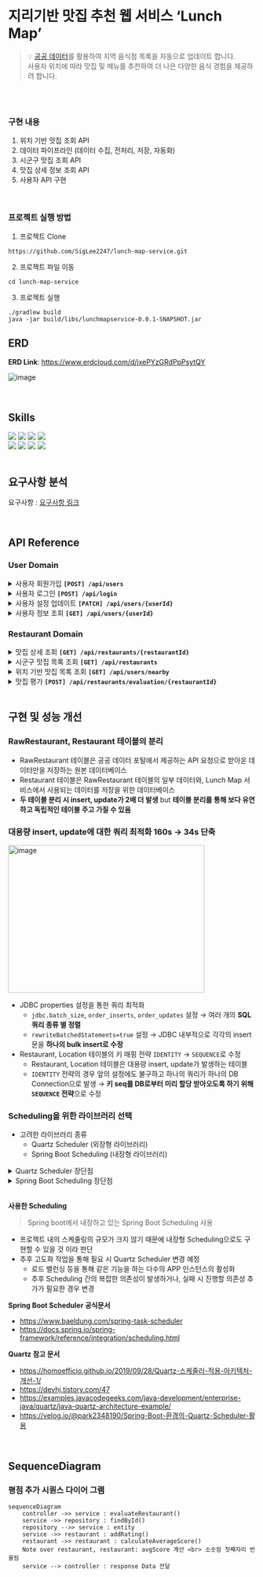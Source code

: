 # 지리기반 맛집 추천 웹 서비스 ‘Lunch Map’

>💡 [공공 데이터](https://www.data.go.kr/tcs/dss/selectDataSetList.do?dType=API&keyword=%EA%B2%BD%EA%B8%B0%EB%8F%84+%EC%9D%BC%EB%B0%98%EC%9D%8C%EC%8B%9D%EC%A0%90&operator=AND&detailKeyword=&publicDataPk=&recmSe=&detailText=&relatedKeyword=&commaNotInData=&commaAndData=&commaOrData=&must_not=&tabId=&dataSetCoreTf=&coreDataNm=&sort=_score&relRadio=&orgFullName=&orgFilter=&org=&orgSearch=&currentPage=1&perPage=10&brm=&instt=&svcType=&kwrdArray=&extsn=&coreDataNmArray=&pblonsipScopeCode=)를 활용하여 지역 음식점 목록을 자동으로 업데이트 합니다.
><br/>사용자 위치에 따라 맛집 및 메뉴를 추천하여 더 나은 다양한 음식 경험을 제공하려 합니다.

<br/>
<br/>

### 구현 내용
1. 위치 기반 맛집 조회 API
2. 데이터 파이프라인 (데이터 수집, 전처리, 저장, 자동화)
3. 시군구 맛집 조회 API
4. 맛집 상세 정보 조회 API
5. 사용자 API 구현

<br/>

### 프로젝트 실행 방법

1. 프로젝트 Clone

```shell
https://github.com/SigLee2247/lunch-map-service.git
```

2. 프로젝트 파일 이동

```shell
cd lunch-map-service
```

3. 프로젝트 실행

```shell
./gradlew build
java -jar build/libs/lunchmapservice-0.0.1-SNAPSHOT.jar
```




## ERD

**ERD Link**:  https://www.erdcloud.com/d/jxePYzGRdPpPsytQY

![image](https://github.com/wanted-pre-onboarding-7th-backend-T/lunch-map-service/assets/65665065/16969622-6172-4d68-a554-ce92b94e96f2)

<br/>

## Skills

<div>
  <img src="https://img.shields.io/badge/Springboot.3.1.5-80EA62?style=flat-square&logo=Springboot&logoColor=black"/>
  <img src="https://img.shields.io/badge/Spring DATA JPA-80EA62?style=flat-square&logo=Spring&logoColor=black"/>
  <img src="https://img.shields.io/badge/SpringSecurity6.1.5-80EA62?style=flat-square&logo=Spring&logoColor=black"/>
  <img src="https://img.shields.io/badge/JWT-000000?style=flat-square&logo=JWT&logoColor=white"/>
</div>
<div>
  <img src="https://img.shields.io/badge/REDIS-dc382c?style=flat-square&logo=REDIS&logoColor=white"/>
  <img src="https://img.shields.io/badge/MySQL-764ABC?style=flat-square&logo=MySQL&logoColor=white">
  <img src="https://img.shields.io/badge/QueryDSL-764ABC?style=flat-square&logo=QueryDSL&logoColor=white">
  <img src="https://img.shields.io/badge/junit5-25A162?style=flat-square&logo=junit5&logoColor=white"/>
</div>

<br/>

## 요구사항 분석

요구사항 : [요구사항 링크](https://www.notion.so/a9a2ec57b65545e4be7da370c4649007?pvs=21)


<br/>

## API Reference

### User Domain

<details>
  <summary>사용자 회원가입 <b><code>[POST] /api/users</code></b></summary><br/>

- `계정명`, `패스워드` 입력하여 회원가입

  <br/>

**Request**

| 전달 방식 | Name | Type | Description |
  | --- | --- | --- | --- |
| Body | username | String | 사용자 계정명 |
| Body | password | String | 사용자 비밀번호 |

  ```json
  {
    "username": "test",
    "password": "abcd1234"
  }
  ```

  <br/>

**Response**

| StatusCode | Message | Description |
  | --- | --- | --- |
| 201 |  | 사용자 등록 성공 |
| 400 | 필수값이 입력되지 않았습니다. | 사용자 등록 시 필수값 누락 |
| 409 | 이미 사용 중인 E-mail 입니다. | 사용자 등록 시 중복 E-mail |

  ```json
  {
    "data": {
      "userId": 1
    },
    "message": "OK",
    "code": 201,
    "timeStamp": "2023-11-02 13:15:11"
  }
  ```
</details>

<details>
  <summary>사용자 로그인 <b><code>[POST] /api/login</code></b></summary><br/>

- `계정명`, `패스워드` 이용한 로그인 `JWT 토큰 활용`

  <br/>

**Request**

| 전달 방식 | Name | Type | Description |
  | --- | --- | --- | --- |
| Body | username | String | 사용자 계정명 |
| Body | password | String | 사용자 비밀번호 |

  ```json
  {
    "username": "test",
    "password": "abcd1234"
  }
  ```

  <br/>

**Response**

| StatusCode | Message | Description |
  | --- | --- | --- |
| 200 |  | 로그인 성공 |
| 401 | Unauthorized | 로그인 시 문제가 발생함 |

</details>

<details>
  <summary>사용자 설정 업데이트 <b><code>[PATCH] /api/users/{userId}</code></b></summary><br/>

- 사용자의 위치인 `위도`, `경도`와 `점심 추천 기능 사용 여부`를 업데이트
- 변경을 원하지 않는 파라미터는 생략 후 전달

  <br/>

**Request**

|    전달 방식    |       Name       |                  Type                  |             Description |
|:-----------:|:----------------:|:--------------------------------------:|------------------------:|
|    Body     |       lat        |                 Double                 |                  사용자 위도 |
|    Body     |       lon        |                 Double                 |                  사용자 경도 |
|    Body     |  serviceAccess   | Enum <br/>(`LUNCH`, `DINNER`, `NONE`)  |            사용자 점심 추천 여부 |
|    Body     |     username     |                 String                 |                  사용자 이름 |



  ```json
  {
    "latitude": "test",
    "longitude": "abcd1234",
    "serviceAccess": "LUNCH",
    "username": "siglee"
  }
  ```

  <br/>

**Response**

| StatusCode | Message | Description |
  | --- | --- | --- |
| 200 |  | 사용자 정보 업데이트 성공 |
| 401 | Unauthorized | 로그인 시 문제가 발생함 |

</details>

<details>
  <summary>사용자 정보 조회 <b><code>[GET] /api/users/{userId}</code></b></summary><br/>

- `패스워드`를 제외한 모든 사용자 정보 반환

  <br/>

**Request**

| 전달 방식 | Name | Type | Description |
  | --- | --- | --- | --- |
| Path Variable | usersId | Long | 사용자 식별자 |

  <br/>

**Response**

| StatusCode | Message | Description |
  | --- | --- | --- |
| 201 |  | 사용자 정보 조회 성공 |
| 401 | Unauthorized | 로그인 시 문제가 발생함 |

  ```json
  {
    "data": {
      "id": 1,
      "userName": "testName",
      "latitude": 132.123456,
      "longitude": 32.58694,
      "serviceAccess": "LUNCH"
    },
    "message": "OK",
    "code": 200,
    "timeStamp": "2023-11-02 13:15:11"
  }
  ```
</details>

### Restaurant Domain

<details>
  <summary>맛집 상세 조회 <b><code>[GET] /api/restaurants/{restaurantId}</code></b></summary><br/>

- `맛집 모든 필드`와 `평가` 상세 리스트 포함하여 조회
- `평가` 상세 리스트는 최신순으로 조회

  <br/>

**Request**

| 전달 방식 | Name | Type | Description |
  | --- | --- | --- | --- |
| Path Variable | restaurantId | Long | 맛집 식별자 |

  <br/>

**Response**

| StatusCode | Message | Description |
  | --- | --- | --- |
| 200 |  | 맛집 상세 조회 성공 |
| 404 | 맛집 정보가 존재하지 않습니다. | 맛집 데이터 없음 |
| 401 | Unauthorized | 로그인 시 문제가 발생함 |

  ```json
  {
    "data": {
      "restaurantId": 1,
      "restaurantName": "아도니스",
      "lotNumberAddress": "경기도 가평군 상면 행현리 602-3번지",
      "roadNameAddress": "경기도 가평군 상면 수목원로 314-2",
      "zipCode": "12448",
      "longitude": 37.7516678333,
      "latitude": 127.3588076752,
      "location": {
        "cityName": "경기도",
        "countryName": "가평군",
        "longitude": 37.7516678333,
        "latitude": 127.3588076752
      },
      "averageScore": 0.0,
      "ratingList": [
        {
          "content": "리뷰 본문",
          "username": "작성자 이름",
          "score": 0
        }
      ]
    },
    "message": "OK",
    "code": 200,
    "timeStamp": "2023-11-02 13:15:11"
  }
  ```
</details>

<details>
  <summary>시군구 맛집 목록 조회 <b><code>[GET] /api/restaurants</code></b></summary><br/>

- 해당 `도시`, `시군구` 내의 맛집 목록 조회

  <br/>

**Request**

| 전달 방식 | Name | Type | Description | 필수값 |
  | --- | --- | --- | --- | --- |
| Parameter | cityName | String | 도시(도, 시(광역시)) | False |
| Parameter | countryName | String | 시, 군, 구 | False |


  <br/>

**Response**

| StatusCode | Message | Description |
  | --- | --- | --- |
| 200 |  | 시군구 맛집 목록 조회 성공 |
| 401 | Unauthorized | 로그인 시 문제가 발생함 |

  ```json
  {
    "data": {
      "content": [
        {
          "restaurantId": 1, 
          "restaurantName": "아도니스",
          "lotNumberAddress": "경기도 가평군 상면 행현리 602-3번지", 
          "roadNameAddress": "경기도 가평군 상면 수목원로 314-2",
          "longitude": 37.7516678333, 
          "latitude": 127.3588076752,
          "location": {
            "cityName": "경기도",
            "countryName": "가평군",
            "longitude": 37.7516678333,
            "latitude": 127.3588076752
          },				
          "averageScore": 0.0
        }
      ],
      "pageable": {
        "offset": 0,
        "size": 30,
        "totalElements": 30,
        "last": true,
        "numberOfElements": 100,
        "first": true,
        "totalPages": 10
      }
    },
    "message": "OK",
    "code": 200,
    "timeStamp": "2023-11-02 13:15:11"
  }
  ```
</details>

<details>
  <summary>위치 기반 맛집 목록 조회 <b><code>[GET] /api/users/nearby</code></b></summary><br/>

- 해당 `위도`, `경도` 위치를 기반으로 `반경` km 내의 맛집 목록 조회
- 요청 좌표와 식당 사이의 거리인 `거리순` 과 `평점순` 조회 가능

  <br/>

**Request**

| 전달 방식 | Name | Type | Description | 필수값 |
  | --- | --- | --- | --- | --- |
| Parameter | currentLongitude | String | 추천 받을 위치 경도 | True |
| Parameter | currentLatitude | String | 추천 받을 위치 위도 | True |
| Parameter | range | Double | 추천 맛집 반경 | True |
| Parameter | sorting | String | 정렬 기준 | False (거리순) |

  <br/>

**Response**

| StatusCode | Message | Description |
  | --- | --- | --- |
| 200 |  | 위치 기반 맛집 목록 조회 성공 |
| 400 | 필수값이 입력되지 않았습니다. | 맛집 조회 시 필수값 누락 |
| 401 | Unauthorized | 로그인 시 문제가 발생함 |

  ```json
  {
    "data": [
      {
        "id": 1,
        "locationId": 1,
        "name": "아도니스",
        "lotNumberAddress": "경기도 가평군 상면 행현리 602-3번지", 
        "roadNameAddress": "경기도 가평군 상면 수목원로 314-2",
        "zipCode": 1234,
        "longitude": 37.7516678333,
        "latitude": 127.3588076752,
        "averageScore": 0.0
      }
    ],
    "message": "OK",
    "code": 200,
    "timeStamp": "2023-11-02 13:15:11"
  }
  ```
</details>

<details>
    <summary>맛집 평가 <b><code>[POST] /api/restaurants/evaluation/{restaurantId}</code></b></summary>

- 사용자가 작성하는 음식점 리뷰
- 평점은 0 ~ 10까지의 자연수만 줄 수 있으며 입력 필수
- 간단한 리뷰는 필수가 아니다.

**Request**

| 전달 방식         | Name         | Type    | Description      | 필수값  |
  |---------------|--------------|---------|------------------|------|
| Boody         | score        | Integer | 평점               | True |
| Parameter     | content      | String  | 리뷰 댓글            | False |
| Path Variable | restaurantId | Long    | 맛집 식별자           | True |
| Login         | 로그인 여부       | Long    | 로그인 시 사용자 식별자 조회 | True |

**Response**

| StatusCode | Message | Description |
| --- | --- |  |
| 200 |  | 리뷰 등록 성공 |
| 400 | 필수값이 입력되지 않았습니다. | 평점 작성 누락 |
| 401 | Unauthorized | 로그인 시 문제가 발생함 |

  ```json
  {
    "data": [
      {
        "restaurantId": 1
      }
    ],
    "message": "OK",
    "code": 200,
    "timeStamp": "2023-11-02 13:15:11"
  }
  ```

</details>

<br/>

## 구현 및 성능 개선

### RawRestaurant, Restaurant 테이블의 분리

- RawRestaurant 테이블은 공공 데이터 포털에서 제공하는 API 요청으로 받아온 데이터만을 저장하는 원본 데이터베이스
- Restaurant 테이블은 RawRestaurant 테이블의 일부 데이터와, Lunch Map 서비스에서 사용되는 데이터를 저장을 위한 데이터베이스
- **두 테이블 분리 시 insert, update가 2배 더 발생** but **테이블 분리를 통해 보다 유연하고 독립적인 테이블 주고 가질 수 있음**

### 대용량 insert, update에 대한 쿼리 최적화 **160s -> 34s 단축**
<img src="https://github.com/SigLee2247/lunch-map-service/assets/116015708/a1cca23e-3e5f-41a9-9500-9e6a270a52db" alt="image" width="400" height="300">


- JDBC properties 설정을 통한 쿼리 최적화
  - `jdbc.batch_size`, `order_inserts`, `order_updates` 설정 → 여러 개의 **SQL 쿼리 종류 별 정렬**
  - `rewriteBatchedStatements=true` 설정 → JDBC 내부적으로 각각의 insert문을 **하나의 bulk insert로 수정**
- Restaurant, Location 테이블의 키 매핑 전략 `IDENTITY` → `SEQUENCE`로 수정
    - Restaurant, Location 테이블은 대용량 insert, update가 발생하는 테이블
    - `IDENTITY` 전략의 경우 앞의 설정에도 불구하고 하나의 쿼리가 하나의 DB Connection으로 발생 → **키 seq를 DB로부터 미리 할당 받아오도록 하기 위해 `SEQUENCE` 전략**으로 수정

### Scheduling을 위한 라이브러리 선택

- 고려한 라이브러리 종류
    - Quartz Scheduler (외장형 라이브러리)
    - Spring Boot Scheduling (내장형 라이브러리)

<details>
  <summary>Quartz Scheduler 장단점</summary><br/>

**장점**

1. 기본 제공되는 Spring Boot Scheduling 대비  **세부적인 설정 가능**
- 서로 의존성 있는 **스케줄 작업의 실행 및 실패 시 간단하게 제어** 가능
- 즉 작업 실패 시 재동작 트리거를 손쉽게 설정할 수 있음
3. DB 기반으로 스케줄러 간의 Clustering 기능 제공 (로드밸런싱 사용 시 장점)
4. In-memory Job Scheduler 제공
5. 다양한 플러그인의 존재
6. **Scheduler 와 Job의 분리**
- Job이 추가 되었을 때 스케줄러를 재배포 하게 되면 스케줄러가 중단되고 실행되는 작업이 많을 때는 재배포 타이밍을 잡기 어려워진다. → 이를 해결하기 위해 Job 과 Scheduler의 분리를 통해 별도 배포 가능

**단점**

1. 외부 의존성 사용으로 인한 **의존성 추가**
2. 클러스터링을 위해 DB Table 생성
3. Clustering 기능 제공하지만 단순한 random 방식이라 완벽한 Cluster 간의 로드 분산 X
4. Fixed Delay 타입 보장 X (실행된 이후 특정 시점 뒤 실행 방식)
5. 내장형 Scheduler 대비 **불필요한 설정 추가**
- 내장형 Scheduler 사용 시 간단한 어노테이션으로 사용이 가능

</details>

<details>
  <summary>Spring Boot Scheduling 장단점</summary><br/>

- 스프링에서 제공하는 내장형 스케줄러
- 특정 주기로 실행할 작업 정의 및 관리 가능
- 1개의 스레드를 활용해 스케줄링 진행 → 반복 실행해도 동일한 스레드에서 작업을 진행

**장점**

1. 내장 라이브러리로 추가적인 의존성 불필요
2. `@Scheduled` 어노테이션을 통해 간단한 제어 가능

**단점**

1. 로드 밸런싱 등 특정 APP의 인스턴스를 여러 개 생성 시, 같은 스케줄링이 여러 번 실행되는 것을 방지하기 위해 ShedLock 필요 → `@TryLock` 어노테이션으로 가능
2. 인메모리 스케줄러로 스케줄링 tasks 관련 정보는 메모리에서 관리 → 어플리케이션이 재시작되거나 중단되면 기존 tasks 정보 모두 사라짐, 즉 하나의 어플리케이션 메모리에서 동작하므로 분산 시스템이나 MSA 구조에는 적합X
3. task 간 의존성을 부여하기 힘듦, 예를 들어 **A task 실행 → B task 실행**과 같은 tasks 간 실행 순서를 정의하기 어려우며 특정 task 실행 실패 시 동작을 지정할 수 없음


</details>

<br/>

**사용한 Scheduling**

> Spring boot에서 내장하고 있는 Spring Boot Scheduling 사용

- 프로젝트 내의 스케줄링의 규모가 크지 않기 때문에 내장형 Scheduling으로도 구현할 수 있을 것 이라 판단
- 추후 고도화 작업을 통해 필요 시 Quartz Scheduler 변경 예정
    - 로드 밸런싱 등을 통해 같은 기능을 하는 다수의 APP 인스턴스의 활성화
    - 추후 Scheduling 간의 복잡한 의존성이 발생하거나, 실패 시 진행할 의존성 추가가 필요한 경우 변경

**Spring Boot Scheduler 공식문서**

- https://www.baeldung.com/spring-task-scheduler
- https://docs.spring.io/spring-framework/reference/integration/scheduling.html

**Quartz 참고 문서**

- https://homoefficio.github.io/2019/09/28/Quartz-스케줄러-적용-아키텍처-개선-1/
- https://devhj.tistory.com/47
- https://examples.javacodegeeks.com/java-development/enterprise-java/quartz/java-quartz-architecture-example/
- https://velog.io/@park2348190/Spring-Boot-환경의-Quartz-Scheduler-활용

<br/>


## SequenceDiagram
### 평점 추가 시퀀스 다이어 그램
```mermaid
sequenceDiagram
	controller ->> service : evaluateRestaurant()
	service ->> repository : findById()
	repository -->> service : entity
	service ->> restaurant : addRating()
	restaurant ->> restaurant : calculateAverageScore()
	Note over restaurant, restaurant: avgScore 계산 <br> 소숫점 첫째자리 반올림 
	service --> controller : response Data 전달

```
